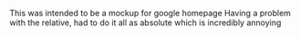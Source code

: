 This was intended to be a mockup for google homepage
Having a problem with the relative, had to do it all as absolute which is incredibly annoying